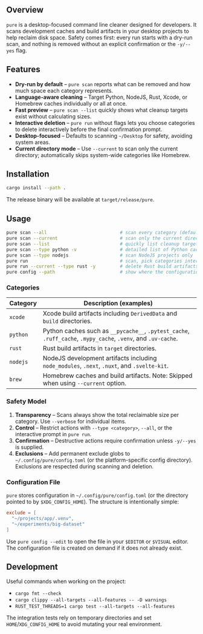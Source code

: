 ## Overview

`pure` is a desktop-focused command line cleaner designed for developers. It scans development
caches and build artifacts in your desktop projects to help reclaim disk space. Safety comes
first: every run starts with a dry-run scan, and nothing is removed without an explicit
confirmation or the `-y/--yes` flag.

## Features

- **Dry-run by default** – `pure scan` reports what can be removed and how much space each
  category represents.
- **Language-aware cleaning** – Target Python, NodeJS, Rust, Xcode, or Homebrew caches
  individually or all at once.
- **Fast preview** – `pure scan --list` quickly shows what cleanup targets exist without
  calculating sizes.
- **Interactive deletion** – `pure run` without flags lets you choose categories to delete
  interactively before the final confirmation prompt.
- **Desktop-focused** – Defaults to scanning `~/Desktop` for safety, avoiding system areas.
- **Current directory mode** – Use `--current` to scan only the current directory; automatically skips system-wide categories like Homebrew.

## Installation

```bash
cargo install --path .
```

The release binary will be available at `target/release/pure`.

## Usage

```bash
pure scan --all                           # scan every category (defaults to ~/Desktop)
pure scan --current                       # scan only the current directory instead of ~/Desktop
pure scan --list                          # quickly list cleanup targets without calculating sizes
pure scan --type python -v                # detailed list of Python caches
pure scan --type nodejs                   # scan NodeJS projects only
pure run                                  # scan, pick categories interactively, then confirm before deleting
pure run --current --type rust -y         # delete Rust build artifacts in current directory without prompting
pure config --path                        # show where the configuration file is stored
```

### Categories

| Category  | Description (examples) |
|-----------|------------------------|
| `xcode`   | Xcode build artifacts including `DerivedData` and `build` directories. |
| `python`  | Python caches such as `__pycache__`, `.pytest_cache`, `.ruff_cache`, `.mypy_cache`, `.venv`, and `.uv-cache`. |
| `rust`    | Rust build artifacts in `target` directories. |
| `nodejs`  | NodeJS development artifacts including `node_modules`, `.next`, `.nuxt`, and `.svelte-kit`. |
| `brew`    | Homebrew caches and build artifacts. Note: Skipped when using `--current` option. |

### Safety Model

1. **Transparency** – Scans always show the total reclaimable size per category. Use
   `--verbose` for individual items.
2. **Control** – Restrict actions with `--type <category>`, `--all`, or the interactive
   prompt in `pure run`.
3. **Confirmation** – Destructive actions require confirmation unless `-y/--yes` is supplied.
4. **Exclusions** – Add permanent exclude globs to `~/.config/pure/config.toml` (or the
   platform-specific config directory). Exclusions are respected during scanning and deletion.

### Configuration File

`pure` stores configuration in `~/.config/pure/config.toml` (or the directory pointed to by
`$XDG_CONFIG_HOME`). The structure is intentionally simple:

```toml
exclude = [
  "~/projects/app/.venv",
  "~/experiments/big-dataset"
]
```

Use `pure config --edit` to open the file in your `$EDITOR` or `$VISUAL` editor. The configuration
file is created on demand if it does not already exist.

## Development

Useful commands when working on the project:

- `cargo fmt --check`
- `cargo clippy --all-targets --all-features -- -D warnings`
- `RUST_TEST_THREADS=1 cargo test --all-targets --all-features`

The integration tests rely on temporary directories and set `HOME`/`XDG_CONFIG_HOME` to avoid
mutating your real environment.
